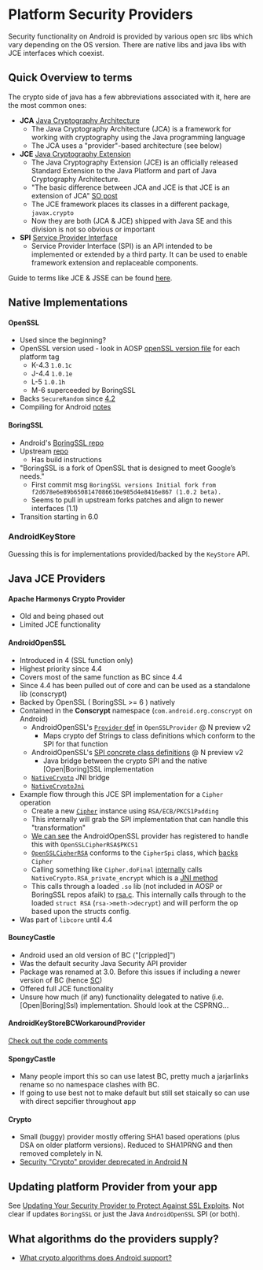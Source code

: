 # Platform Security Providers

Security functionality on Android is provided by various open src libs which vary depending on the OS version. There are native libs and java libs with JCE interfaces which coexist. 

## Quick Overview to terms

The crypto side of java has a few abbreviations associated with it, here are the most common ones:

- **JCA** [Java Cryptography Architecture](https://en.wikipedia.org/wiki/Java_Cryptography_Architecture)
  - The Java Cryptography Architecture (JCA) is a framework for working with cryptography using the Java programming language
  - The JCA uses a "provider"-based architecture (see below)
- **JCE** [Java Cryptography Extension](https://en.wikipedia.org/wiki/Java_Cryptography_Extension)
  - The Java Cryptography Extension (JCE) is an officially released Standard Extension to the Java Platform and part of Java Cryptography Architecture.  
  - "The basic difference between JCA and JCE is that JCE is an extension of JCA" [SO post](http://stackoverflow.com/a/32755954/236743)
  - The JCE framework places its classes in a different package, `javax.crypto`
  - Now they are both (JCA & JCE) shipped with Java SE and this division is not so obvious or important 
- **SPI** [Service Provider Interface](https://en.wikipedia.org/wiki/Service_provider_interface)
  - Service Provider Interface (SPI) is an API intended to be implemented or extended by a third party. It can be used to enable framework extension and replaceable components. 

Guide to terms like JCE & JSSE can be found [here](http://www.oracle.com/technetwork/java/javase/tech/index-jsp-136007.html).

## Native Implementations

#### OpenSSL

- Used since the beginning?
- OpenSSL version used - look in AOSP [openSSL version file](https://github.com/android/platform_external_openssl/blob/jb-release/openssl.version) for each platform tag 
  - K-4.3 `1.0.1c`
  - J-4.4 `1.0.1e`
  - L-5 `1.0.1h`
  - M-6 superceeded by BoringSSL 
- Backs `SecureRandom` since [4.2](http://android-developers.blogspot.co.uk/2013/02/using-cryptography-to-store-credentials.html)
- Compiling for Android [notes](https://scottyab.com/2017/05/how-to-build-and-integrate-openssl-into-your-android-ndk-project/)
	
#### BoringSSL

- Android's [BoringSSL repo](https://android.googlesource.com/platform/external/boringssl/) 
- Upstream [repo](https://boringssl.googlesource.com/boringssl/)	
  - Has build instructions 
- "BoringSSL is a fork of OpenSSL that is designed to meet Google’s needs."
  - First commit msg `BoringSSL versions Initial fork from f2d678e6e89b6508147086610e985d4e8416e867 (1.0.2 beta).`
  - Seems to pull in upstream forks patches and align to newer interfaces (1.1)
- Transition starting in 6.0

### AndroidKeyStore

Guessing this is for implementations provided/backed by the `KeyStore` API.

## Java JCE Providers

#### Apache Harmonys Crypto Provider
		
- Old and being phased out
- Limited JCE functionality

#### AndroidOpenSSL

- Introduced in 4 (SSL function only)
- Highest priority since 4.4
- Covers most of the same function as BC since 4.4
- Since 4.4 has been pulled out of core and can be used as a standalone lib (conscrypt)
- Backed by OpenSSL ( BoringSSL >= 6 ) natively
- Contained in the **Conscrypt** namespace (`com.android.org.conscrypt` on Android)
	- AndroidOpenSSL's [`Provider` def](https://android.googlesource.com/platform/external/conscrypt/+/android-n-preview-2/src/main/java/org/conscrypt/OpenSSLProvider.java#34) in `OpenSSLProvider` @ N preview v2
	  - Maps crypto def Strings to class definitions which conform to the SPI for that function 
	- AndroidOpenSSL's [SPI concrete class definitions](https://android.googlesource.com/platform/external/conscrypt/+/android-n-preview-2/src/main/java/org/conscrypt)  @ N preview v2
	  - Java bridge between the crypto SPI and the native [Open|Boring]SSL implementation  
	- [`NativeCrypto`](https://android.googlesource.com/platform/external/conscrypt/+/android-n-preview-2/src/main/java/org/conscrypt/NativeCrypto.java) JNI bridge 
	- [`NativeCryptoJni`](https://android.googlesource.com/platform/external/conscrypt/+/a6cef49/src/compat/java/org/conscrypt/NativeCryptoJni.java)
- Example flow through this JCE SPI implementation for a `Cipher` operation
  - Create a new [`Cipher`](https://android.googlesource.com/platform/libcore/+/d416195/luni/src/main/java/javax/crypto/Cipher.java#172) instance using `RSA/ECB/PKCS1Padding` 
  - This internally will grab the SPI implementation that can handle this "transformation"
  - [We can see](https://android.googlesource.com/platform/external/conscrypt/+/android-n-preview-2/src/main/java/org/conscrypt/OpenSSLProvider.java#212) the AndroidOpenSSL provider has registered to handle this with `OpenSSLCipherRSA$PKCS1`
  - [`OpenSSLCipherRSA`](https://android.googlesource.com/platform/external/conscrypt/+/android-n-preview-2/src/main/java/org/conscrypt/OpenSSLCipherRSA.java#46) conforms to the `CipherSpi` class, which [backs](https://android.googlesource.com/platform/libcore/+/d416195/luni/src/main/java/javax/crypto/Cipher.java#119) `Cipher`
  - Calling something like `Cipher.doFinal` [internally](https://android.googlesource.com/platform/external/conscrypt/+/android-n-preview-2/src/main/java/org/conscrypt/OpenSSLCipherRSA.java#265) calls `NativeCrypto.RSA_private_encrypt` which is a [JNI method](https://android.googlesource.com/platform/external/conscrypt/+/android-n-preview-2/src/main/java/org/conscrypt/NativeCrypto.java#121)
  - This calls through a loaded `.so` lib (not included in AOSP or BoringSSL repos afaik) to [rsa.c](https://boringssl.googlesource.com/boringssl/+/master/crypto/rsa/rsa.c#222). This internally calls through to the loaded `struct RSA` (`rsa->meth->decrypt`) and will perform the op based upon the structs config. 
- Was part of `libcore` until 4.4 

#### BouncyCastle

- Android used an old version of BC ("[crippled]")
- Was the default security Java Security API provider
- Package was renamed at 3.0. Before this issues if including a newer version of BC (hence [SC](https://rtyley.github.io/spongycastle/))
- Offered full JCE functionality
- Unsure how much (if any) functionality delegated to native (i.e. [Open|Boring]Ssl) implementation. Should look at the CSPRNG...

#### AndroidKeyStoreBCWorkaroundProvider

[Check out the code comments](https://android.googlesource.com/platform/frameworks/base/+/a8c837f/keystore/java/android/security/keystore/AndroidKeyStoreBCWorkaroundProvider.java)

#### SpongyCastle

- Many people import this so can use latest BC, pretty much a jarjarlinks rename so no namespace clashes with BC. 
- If going to use best not to make default but still set staically so can use with direct sepcifier throughout app

#### Crypto

- Small (buggy) provider mostly offering SHA1 based operations (plus DSA on older platform versions). Reduced to SHA1PRNG and then removed completely in N.
- [Security "Crypto" provider deprecated in Android N](http://android-developers.blogspot.co.uk/2016/06/security-crypto-provider-deprecated-in.html?utm_source=androiddevdigest)

## Updating platform Provider from your app

See [Updating Your Security Provider to Protect Against SSL Exploits](http://developer.android.com/training/articles/security-gms-provider.html). Not clear if updates `BoringSSL` or just the Java `AndroidOpenSSL` SPI (or both). 

## What algorithms do the providers supply?

- [What crypto algorithms does Android support?](http://stackoverflow.com/questions/7560974/what-crypto-algorithms-does-android-support)
